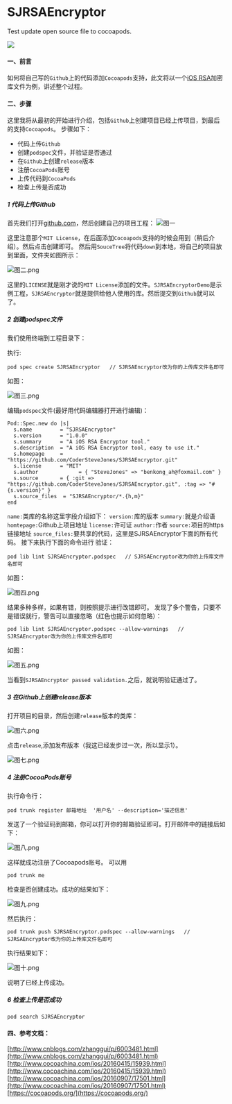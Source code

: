 # SJRSAEncryptor
Test update open source file to cocoapods.

![](http://oqepgj2jp.bkt.clouddn.com/cocoapods.png)

####  一、前言
如何将自己写的`Github`上的代码添加`Cocoapods`支持，此文将以一个[iOS RSA](https://github.com/CoderSteveJones/SJRSAEncryptor.git)加密库文件为例，讲述整个过程。

#### 二、步骤
这里我将从最初的开始进行介绍，包括`Github`上创建项目已经上传项目，到最后的支持`Cocoapods`。
步骤如下：
- 代码上传`Github`
- 创建`podspec`文件，并验证是否通过
- 在`Github`上创建`release`版本
- 注册`CocoaPods`账号
- 上传代码到`CocoaPods`
- 检查上传是否成功

##### 1 代码上传Github
首先我们打开[github.com](https://github.com/)，然后创建自己的项目工程：
![图一](http://oqepgj2jp.bkt.clouddn.com/cocoapods1.png)


这里注意那个`MIT License`，在后面添加`Cocoapods`支持的时候会用到（稍后介绍）。然后点击创建即可。
然后用`SouceTree`将代码`down`到本地，将自己的项目放到里面，文件夹如图所示：


![图二.png](http://oqepgj2jp.bkt.clouddn.com/cocoapods2.png)

这里的`LICENSE`就是刚才说的`MIT License`添加的文件。`SJRSAEncryptorDemo`是示例工程，`SJRSAEncryptor`就是提供给他人使用的库。然后提交到`Github`就可以了。

#####  2 创建podspec文件
我们使用终端到工程目录下：

执行:
```
pod spec create SJRSAEncryptor   // SJRSAEncryptor改为你的上传库文件名即可
```

如图：

![图三.png](http://oqepgj2jp.bkt.clouddn.com/cocoapods3.png)

编辑`podspec`文件(最好用代码编辑器打开进行编辑)：

```
Pod::Spec.new do |s|
  s.name         = "SJRSAEncryptor"
  s.version      = "1.0.0"
  s.summary      = "A iOS RSA Encryptor tool."
  s.description  = "A iOS RSA Encryptor tool, easy to use it."
  s.homepage     = "https://github.com/CoderSteveJones/SJRSAEncryptor.git"
  s.license      = "MIT"
  s.author             = { "SteveJones" => "benkong_ah@foxmail.com" }
  s.source       = { :git => "https://github.com/CoderSteveJones/SJRSAEncryptor.git", :tag => "#{s.version}" }
  s.source_files  = "SJRSAEncryptor/*.{h,m}"
end
```
`name:`类库的名称这里字段介绍如下：
`version:`库的版本
`summary:`就是介绍语
`homtepage:`Github上项目地址
`license:`许可证
`author:`作者
`source:`项目的https链接地址
`source_files:`要共享的代码，这里是SJRSAEncryptor下面的所有代码。
接下来执行下面的命令进行
验证：

```
pod lib lint SJRSAEncryptor.podspec   // SJRSAEncryptor改为你的上传库文件名即可
```
如图：

![图四.png](http://oqepgj2jp.bkt.clouddn.com/cocoapods4.png)


结果多种多样，如果有错，则按照提示进行改错即可。
发现了多个警告，只要不是错误就行，警告可以直接忽略（红色也提示如何忽略）：

```
pod lib lint SJRSAEncryptor.podspec --allow-warnings   // SJRSAEncryptor改为你的上传库文件名即可
```

如图：


![图五.png](http://oqepgj2jp.bkt.clouddn.com/cocoapods5.png)

当看到`SJRSAEncryptor passed validation.`之后，就说明验证通过了。

##### 3 在Github上创建release版本
打开项目的目录，然后创建`release`版本的类库：


![图六.png](http://oqepgj2jp.bkt.clouddn.com/cocoapods6.png)

点击`release`,添加发布版本（我这已经发步过一次，所以显示1）。


![图七.png](http://oqepgj2jp.bkt.clouddn.com/cocoapods7.png)

##### 4 注册CocoaPods账号
执行命令行：

```
pod trunk register 邮箱地址  '用户名' --description='描述信息'

```

发送了一个验证码到邮箱，你可以打开你的邮箱验证即可。打开邮件中的链接后如下：

![图八.png](http://oqepgj2jp.bkt.clouddn.com/cocoapods8.png)

这样就成功注册了Cocoapods账号。
可以用
```
pod trunk me
```
检查是否创建成功。成功的结果如下：

![图九.png](http://oqepgj2jp.bkt.clouddn.com/cocoapods9.png)


然后执行：

```
pod trunk push SJRSAEncryptor.podspec --allow-warnings   // SJRSAEncryptor改为你的上传库文件名即可
```

执行结果如下：


![图十.png](http://oqepgj2jp.bkt.clouddn.com/cocoapods10.png)


说明了已经上传成功。


##### 6 检查上传是否成功

```
pod search SJRSAEncryptor
```



#### 四、参考文档：
[http://www.cnblogs.com/zhanggui/p/6003481.html](http://www.cnblogs.com/zhanggui/p/6003481.html)
[http://www.cocoachina.com/ios/20160415/15939.html](http://www.cocoachina.com/ios/20160415/15939.html)
[http://www.cocoachina.com/ios/20160907/17501.html](http://www.cocoachina.com/ios/20160907/17501.html)
[https://cocoapods.org/](https://cocoapods.org/)

